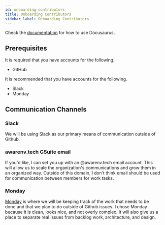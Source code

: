 ```yaml
---
id: onboarding-contributors
title: Onboarding Contributors
sidebar_label: Onboarding Contributors
---
```


Check the [documentation](https://docusaurus.io) for how to use Docusaurus.

## Prerequisites

It is required that you have accounts for the following.

* GitHub

It is recommended that you have accounts for the following.

* Slack
* Monday

## Communication Channels

### Slack

We will be using Slack as our primary means of communication outside of Github.

### awarenv.tech GSuite email

If you'd like, I can set you up with an @awarenv.tech email account.  This will allow us to scale
the organization's communications and grow them in an organized way.  Outside of this domain,
I don't think email should be used for communication between members for work tasks.

### Monday

[Monday](https://awarenv.monday.com) is where we will be keeping track of the work that needs to
be done and that we plan to do outside of Github issues.  I chose Monday because it is clean, looks
nice, and not overly complex.  It will also give us a place to separate real issues from backlog
work, architecture, and design.
